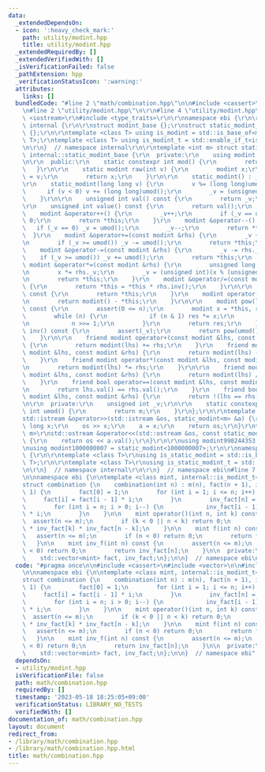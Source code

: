 ```yaml
---
data:
  _extendedDependsOn:
  - icon: ':heavy_check_mark:'
    path: utility/modint.hpp
    title: utility/modint.hpp
  _extendedRequiredBy: []
  _extendedVerifiedWith: []
  _isVerificationFailed: false
  _pathExtension: hpp
  _verificationStatusIcon: ':warning:'
  attributes:
    links: []
  bundledCode: "#line 2 \"math/combination.hpp\"\n\n#include <cassert>\n#include <vector>\n\
    \n#line 2 \"utility/modint.hpp\"\n\r\n#line 4 \"utility/modint.hpp\"\n#include\
    \ <iostream>\r\n#include <type_traits>\r\n\r\nnamespace ebi {\r\n\r\nnamespace\
    \ internal {\r\n\r\nstruct modint_base {};\r\nstruct static_modint_base : modint_base\
    \ {};\r\n\r\ntemplate <class T> using is_modint = std::is_base_of<modint_base,\
    \ T>;\r\ntemplate <class T> using is_modint_t = std::enable_if_t<is_modint<T>::value>;\r\
    \n\r\n}  // namespace internal\r\n\r\ntemplate <int m> struct static_modint :\
    \ internal::static_modint_base {\r\n  private:\r\n    using modint = static_modint;\r\
    \n\r\n  public:\r\n    static constexpr int mod() {\r\n        return m;\r\n \
    \   }\r\n\r\n    static modint raw(int v) {\r\n        modint x;\r\n        x._v\
    \ = v;\r\n        return x;\r\n    }\r\n\r\n    static_modint() : _v(0) {}\r\n\
    \r\n    static_modint(long long v) {\r\n        v %= (long long)umod();\r\n  \
    \      if (v < 0) v += (long long)umod();\r\n        _v = (unsigned int)v;\r\n\
    \    }\r\n\r\n    unsigned int val() const {\r\n        return _v;\r\n    }\r\n\
    \r\n    unsigned int value() const {\r\n        return val();\r\n    }\r\n\r\n\
    \    modint &operator++() {\r\n        _v++;\r\n        if (_v == umod()) _v =\
    \ 0;\r\n        return *this;\r\n    }\r\n    modint &operator--() {\r\n     \
    \   if (_v == 0) _v = umod();\r\n        _v--;\r\n        return *this;\r\n  \
    \  }\r\n    modint &operator+=(const modint &rhs) {\r\n        _v += rhs._v;\r\
    \n        if (_v >= umod()) _v -= umod();\r\n        return *this;\r\n    }\r\n\
    \    modint &operator-=(const modint &rhs) {\r\n        _v -= rhs._v;\r\n    \
    \    if (_v >= umod()) _v += umod();\r\n        return *this;\r\n    }\r\n   \
    \ modint &operator*=(const modint &rhs) {\r\n        unsigned long long x = _v;\r\
    \n        x *= rhs._v;\r\n        _v = (unsigned int)(x % (unsigned long long)umod());\r\
    \n        return *this;\r\n    }\r\n    modint &operator/=(const modint &rhs)\
    \ {\r\n        return *this = *this * rhs.inv();\r\n    }\r\n\r\n    modint operator+()\
    \ const {\r\n        return *this;\r\n    }\r\n    modint operator-() const {\r\
    \n        return modint() - *this;\r\n    }\r\n\r\n    modint pow(long long n)\
    \ const {\r\n        assert(0 <= n);\r\n        modint x = *this, res = 1;\r\n\
    \        while (n) {\r\n            if (n & 1) res *= x;\r\n            x *= x;\r\
    \n            n >>= 1;\r\n        }\r\n        return res;\r\n    }\r\n    modint\
    \ inv() const {\r\n        assert(_v);\r\n        return pow(umod() - 2);\r\n\
    \    }\r\n\r\n    friend modint operator+(const modint &lhs, const modint &rhs)\
    \ {\r\n        return modint(lhs) += rhs;\r\n    }\r\n    friend modint operator-(const\
    \ modint &lhs, const modint &rhs) {\r\n        return modint(lhs) -= rhs;\r\n\
    \    }\r\n    friend modint operator*(const modint &lhs, const modint &rhs) {\r\
    \n        return modint(lhs) *= rhs;\r\n    }\r\n\r\n    friend modint operator/(const\
    \ modint &lhs, const modint &rhs) {\r\n        return modint(lhs) /= rhs;\r\n\
    \    }\r\n    friend bool operator==(const modint &lhs, const modint &rhs) {\r\
    \n        return lhs.val() == rhs.val();\r\n    }\r\n    friend bool operator!=(const\
    \ modint &lhs, const modint &rhs) {\r\n        return !(lhs == rhs);\r\n    }\r\
    \n\r\n  private:\r\n    unsigned int _v;\r\n\r\n    static constexpr unsigned\
    \ int umod() {\r\n        return m;\r\n    }\r\n};\r\n\r\ntemplate <int m>\r\n\
    std::istream &operator>>(std::istream &os, static_modint<m> &a) {\r\n    long\
    \ long x;\r\n    os >> x;\r\n    a = x;\r\n    return os;\r\n}\r\ntemplate <int\
    \ m>\r\nstd::ostream &operator<<(std::ostream &os, const static_modint<m> &a)\
    \ {\r\n    return os << a.val();\r\n}\r\n\r\nusing modint998244353 = static_modint<998244353>;\r\
    \nusing modint1000000007 = static_modint<1000000007>;\r\n\r\nnamespace internal\
    \ {\r\n\r\ntemplate <class T>\r\nusing is_static_modint = std::is_base_of<internal::static_modint_base,\
    \ T>;\r\n\r\ntemplate <class T>\r\nusing is_static_modint_t = std::enable_if_t<is_static_modint<T>::value>;\r\
    \n\r\n}  // namespace internal\r\n\r\n}  // namespace ebi\n#line 7 \"math/combination.hpp\"\
    \n\nnamespace ebi {\n\ntemplate <class mint, internal::is_modint_t<mint>* = nullptr>\n\
    struct combination {\n    combination(int n) : m(n), fact(n + 1), inv_fact(n +\
    \ 1) {\n        fact[0] = 1;\n        for (int i = 1; i <= n; i++) {\n       \
    \     fact[i] = fact[i - 1] * i;\n        }\n        inv_fact[n] = fact[n].inv();\n\
    \        for (int i = n; i > 0; i--) {\n            inv_fact[i - 1] = inv_fact[i]\
    \ * i;\n        }\n    }\n\n    mint operator()(int n, int k) const {\n      \
    \  assert(n <= m);\n        if (k < 0 || n < k) return 0;\n        return fact[n]\
    \ * inv_fact[k] * inv_fact[n - k];\n    }\n\n    mint f(int n) const {\n     \
    \   assert(n <= m);\n        if (n < 0) return 0;\n        return fact[n];\n \
    \   }\n\n    mint inv_f(int n) const {\n        assert(n <= m);\n        if (n\
    \ < 0) return 0;\n        return inv_fact[n];\n    }\n\n  private:\n    int m;\n\
    \    std::vector<mint> fact, inv_fact;\n};\n\n}  // namespace ebi\n"
  code: "#pragma once\n\n#include <cassert>\n#include <vector>\n\n#include \"../utility/modint.hpp\"\
    \n\nnamespace ebi {\n\ntemplate <class mint, internal::is_modint_t<mint>* = nullptr>\n\
    struct combination {\n    combination(int n) : m(n), fact(n + 1), inv_fact(n +\
    \ 1) {\n        fact[0] = 1;\n        for (int i = 1; i <= n; i++) {\n       \
    \     fact[i] = fact[i - 1] * i;\n        }\n        inv_fact[n] = fact[n].inv();\n\
    \        for (int i = n; i > 0; i--) {\n            inv_fact[i - 1] = inv_fact[i]\
    \ * i;\n        }\n    }\n\n    mint operator()(int n, int k) const {\n      \
    \  assert(n <= m);\n        if (k < 0 || n < k) return 0;\n        return fact[n]\
    \ * inv_fact[k] * inv_fact[n - k];\n    }\n\n    mint f(int n) const {\n     \
    \   assert(n <= m);\n        if (n < 0) return 0;\n        return fact[n];\n \
    \   }\n\n    mint inv_f(int n) const {\n        assert(n <= m);\n        if (n\
    \ < 0) return 0;\n        return inv_fact[n];\n    }\n\n  private:\n    int m;\n\
    \    std::vector<mint> fact, inv_fact;\n};\n\n}  // namespace ebi"
  dependsOn:
  - utility/modint.hpp
  isVerificationFile: false
  path: math/combination.hpp
  requiredBy: []
  timestamp: '2023-05-18 18:25:05+09:00'
  verificationStatus: LIBRARY_NO_TESTS
  verifiedWith: []
documentation_of: math/combination.hpp
layout: document
redirect_from:
- /library/math/combination.hpp
- /library/math/combination.hpp.html
title: math/combination.hpp
---
```

